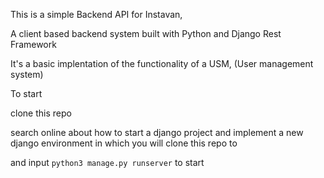 This is a simple Backend API for Instavan, 

A client based backend system built with Python and Django Rest Framework

It's a basic implentation of the functionality of a USM, (User management system)

To start

clone this repo

search online about how to start a django project and implement a new django environment in which you will clone this repo to 

and input `python3 manage.py runserver` to start